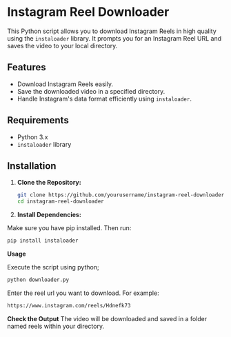 # Instagram Reel Downloader

This Python script allows you to download Instagram Reels in high quality using the `instaloader` library. It prompts you for an Instagram Reel URL and saves the video to your local directory.

## Features

- Download Instagram Reels easily.
- Save the downloaded video in a specified directory.
- Handle Instagram's data format efficiently using `instaloader`.

## Requirements

- Python 3.x
- `instaloader` library

## Installation

1. **Clone the Repository:**

   ```bash
   git clone https://github.com/yourusername/instagram-reel-downloader.git
   cd instagram-reel-downloader

2. **Install Dependencies:**

Make sure you have pip installed. Then run:

```bash
pip install instaloader
```

**Usage**

Execute the script using python;
```bash
python downloader.py
```

Enter the reel url you want to download.
For example:

```bash
https://www.instagram.com/reels/Hdnefk73
```

**Check the Output**
The video will be downloaded and saved in a folder named reels within your directory.

